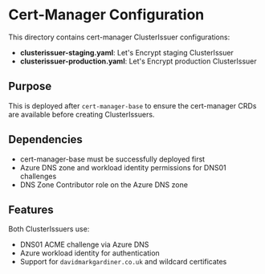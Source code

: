 # Cert-Manager Configuration

This directory contains cert-manager ClusterIssuer configurations:

- **clusterissuer-staging.yaml**: Let's Encrypt staging ClusterIssuer
- **clusterissuer-production.yaml**: Let's Encrypt production ClusterIssuer

## Purpose

This is deployed after `cert-manager-base` to ensure the cert-manager CRDs are available before creating ClusterIssuers.

## Dependencies

- cert-manager-base must be successfully deployed first
- Azure DNS zone and workload identity permissions for DNS01 challenges
- DNS Zone Contributor role on the Azure DNS zone

## Features

Both ClusterIssuers use:
- DNS01 ACME challenge via Azure DNS
- Azure workload identity for authentication
- Support for `davidmarkgardiner.co.uk` and wildcard certificates
